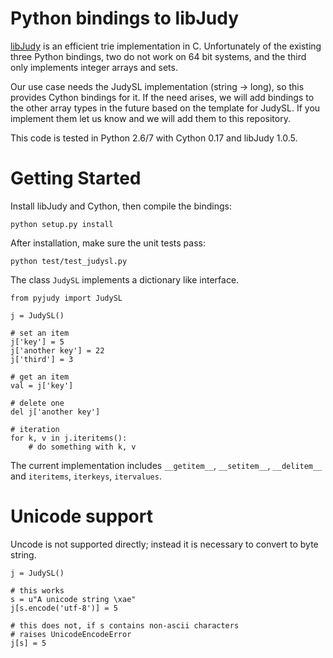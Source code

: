 
Python bindings to libJudy
==========================

[libJudy](http://judy.sourceforge.net/) is an efficient trie implementation in C.
Unfortunately of the existing three Python bindings, two do not work
on 64 bit systems, and the third only implements integer arrays and sets.

Our use case needs the JudySL implementation (string -> long), so
this provides Cython bindings for it.  If the need arises, we will add
bindings to the other array types in the future based on the template
for JudySL.  If you implement them let us know
and we will add them to this repository.

This code is tested in Python 2.6/7 with Cython 0.17 and libJudy 1.0.5.

Getting Started
===============

Install libJudy and Cython, then compile the bindings:

    python setup.py install

After installation, make sure the unit tests pass:

    python test/test_judysl.py

The class `JudySL` implements a dictionary like interface.

    from pyjudy import JudySL

    j = JudySL()

    # set an item
    j['key'] = 5
    j['another key'] = 22
    j['third'] = 3

    # get an item 
    val = j['key']

    # delete one
    del j['another key']

    # iteration
    for k, v in j.iteritems():
        # do something with k, v


The current implementation includes `__getitem__`, `__setitem__`,
`__delitem__` and `iteritems`, `iterkeys`, `itervalues`.


Unicode support
===============

Uncode is not supported directly; instead it is necessary to convert
to byte string.

    j = JudySL()

    # this works
    s = u"A unicode string \xae"
    j[s.encode('utf-8')] = 5

    # this does not, if s contains non-ascii characters
    # raises UnicodeEncodeError
    j[s] = 5


